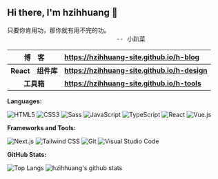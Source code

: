 ## Hi there, I'm hzihhuang 👋

<pre>
只要你肯用功，那你就有用不完的功。
                              -- 小趴菜
</pre>

|   **博&emsp;客**   |  **<https://hzihhuang-site.github.io/h-blog>**        |
| :------------: | :------------------------------------------------------- |
|   **React&emsp;组件库**   | **<https://hzihhuang-site.github.io/h-design>**  |
| **工具箱** | **<https://hzihhuang-site.github.io/h-tools>** |

**Languages:**

![HTML5](https://img.shields.io/badge/HTML5-E34F26?logo=HTML5&logoColor=fff)
![CSS3](https://img.shields.io/badge/CSS3-1572B6?logo=CSS3&logoColor=fff)
![Sass](https://img.shields.io/badge/Sass-CC6699?logo=Sass&logoColor=fff)
![JavaScript](https://img.shields.io/badge/JavaScript-F7DF1E?logo=JavaScript&logoColor=333)
![TypeScript](https://img.shields.io/badge/TypeScript-3178C6?logo=TypeScript&logoColor=fff)
![React](https://img.shields.io/badge/React-61DAFB?logo=React&logoColor=333)
![Vue.js](https://img.shields.io/badge/Vue.js-4FC08D?logo=Vue.js&logoColor=fff)

**Frameworks and Tools:**

![Next.js](https://img.shields.io/badge/Next.js-000000?logo=Next.js&logoColor=fff)
![Tailwind CSS](https://img.shields.io/badge/Tailwind%20CSS-06B6D4?logo=TailwindCSS&logoColor=fff)
![Git](https://img.shields.io/badge/Git-F05032?logo=Git&logoColor=fff)
![Visual Studio Code](https://img.shields.io/badge/VS%20CODE-007ACC?logo=VisualStudioCode&logoColor=fff)

**GitHub Stats:**

![Top Langs](https://github-readme-stats.vercel.app/api/top-langs/?username=hzihhuang&layout=compact&theme=tokyonight)
![hzihhuang's github stats](https://github-readme-stats.vercel.app/api?username=hzihhuang&show_icons=true&hide_title=true&count_private=true&theme=tokyonight)
